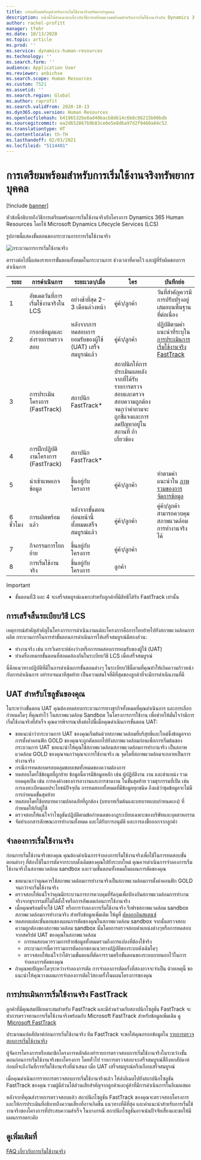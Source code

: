 ```yaml
---
title: การเตรียมพร้อมสำหรับการเริ่มใช้งานจริงทรัพยากรบุคคล
description: หน้านี้ให้คำแนะนำเกี่ยวกับวิธีการเตรียมความพร้อมสำหรับการเริ่มใช้งานจริงกับ Dynamics 365 Human Resources
author: rachel-profitt
manager: tfehr
ms.date: 10/13/2020
ms.topic: article
ms.prod: ''
ms.service: dynamics-human-resources
ms.technology: ''
ms.search.form: ''
audience: Application User
ms.reviewer: anbichse
ms.search.scope: Human Resources
ms.custom: 7521
ms.assetid: ''
ms.search.region: Global
ms.author: raprofit
ms.search.validFrom: 2020-10-13
ms.dyn365.ops.version: Human Resources
ms.openlocfilehash: b4196532be8ad40bacb8d614c6b0c86215b00bdb
ms.sourcegitcommit: ea2d652867b9b83ce6e5e8d6a97d2f9460a84c52
ms.translationtype: HT
ms.contentlocale: th-TH
ms.lasthandoff: 02/03/2021
ms.locfileid: "5114401"
---
```

# <a name="prepare-for-human-resources-go-live"></a>การเตรียมพร้อมสำหรับการเริ่มใช้งานจริงทรัพยากรบุคคล

[!include [banner](../includes/banner.md)]

หัวข้อนี้อธิบายถึงวิธีการเตรียมพร้อมการเริ่มใช้งานจริงกับโครงการ Dynamics 365 Human Resources โดยใช้ Microsoft Dynamics Lifecycle Services (LCS) 

รูปภาพนี้แสดงขั้นตอนของกระบวนการการเริ่มใช้งานจริง 

![กระบวนการการเริ่มใช้งานจริง](./media/hr-admin-go-live-prepare-process.png)

ตารางต่อไปนี้แสดงรายการขั้นตอนทั้งหมดในกระบวนการ ช่วงเวลาที่คาดไว้ และผู้ที่รับผิดชอบการดำเนินการ

| ระยะ | การดำเนินการ | ระยะเวลา/เมื่อ | ใคร | บันทึกย่อ |
| --- | --- | --- | --- |--- |
| 1 | อัพเดตวันที่การเริ่มใช้งานจริงใน LCS | อย่างช้าที่สุด 2-3 เดือนล่วงหน้า | คู่ค้า/ลูกค้า | วันที่สำคัญควรมีการปรับปรุงอยู่เสมอบนพื้นฐานที่ต่อเนื่อง |
| 2 | กรอกข้อมูลและส่งรายการตรวจสอบ | หลังจากการทดสอบการยอมรับของผู้ใช้ (UAT) เสร็จสมบูรณ์แล้ว | คู่ค้า/ลูกค้า | ปฏิบัติตามคำแนะนำที่ระบุใน [การประเมินการเริ่มใช้งานจริง FastTrack](hr-admin-go-live-prepare.md#fasttrack-go-live-assessment) |
| 3 | การประเมินโครงการ (FastTrack) | สถาปนิก FastTrack* | สถาปนิกให้การประเมินผลหลังจากที่ได้รับรายการตรวจสอบและตรวจสอบความถูกต้อง จนกว่าคำถามจะถูกชี้แจงและการลดปัญหาอยู่ในสถานที่ ถ้าเกี่ยวข้อง |
| 4 | การฝึกปฏิบัติงานโครงการ (FastTrack) | สถาปนิก FastTrack* | |
| 5 | นำเข้าแพคเกจข้อมูล | ขึ้นอยู่กับโครงการ | คู่ค้า/ลูกค้า | ทำตามคำแนะนำใน [ภาพรวมของการจัดการข้อมูล](https://docs.microsoft.com/dynamics365/fin-ops-core/dev-itpro/data-entities/data-entities-data-packages)|
| 6 ชั่วโมง | การผลิตพร้อมแล้ว | หลังจากขั้นตอนก่อนหน้านี้ทั้งหมดเสร็จสมบูรณ์แล้ว | คู่ค้า/ลูกค้า | คู่ค้า/ลูกค้าสามารถควบคุมสภาพแวดล้อมการทำงานจริงได้|
| 7 | กิจกรรมการโยกย้าย | ขึ้นอยู่กับโครงการ | คู่ค้า/ลูกค้า | |
| 8 | การเริ่มใช้งานจริง | ขึ้นอยู่กับโครงการ | ลูกค้า | |

> [!IMPORTANT]
> * ขั้นตอนที่3 และ 4 จะเสร็จสมบูรณ์เฉพาะสำหรับลูกค้าที่มีสิทธิได้รับ FastTrack เท่านั้น

## <a name="completing-the-lcs-methodology"></a>การเสร็จสิ้นระเบียบวิธี LCS

เหตุการณ์สำคัญสำคัญในโครงการการดำเนินงานแต่ละโครงการคือการโยกย้ายไปยังสภาพแวดล้อมการผลิต กระบวนการในการทำขั้นตอนการดำเนินการให้เสร็จสมบูรณ์มีสองส่วน: 

- ทำงานจริง เช่น การวิเคราะห์ช่องว่างหรือการทดสอบการยอมรับของผู้ใช้ (UAT) 
- ทำเครื่องหมายขั้นตอนที่สอดคล้องกันในระเบียบวิธี LCS เมื่อเสร็จสมบูรณ์ 

นี่คือแนวทางปฏิบัติที่ดีในการดำเนินการขั้นตอนต่างๆ ในระเบียบวิธีนี้ตามที่คุณทำให้เกิดความก้าวหน้ากับการดำเนินการ อย่ารอจนนาทีสุดท้าย เป็นความสนใจที่ดีที่สุดของลูกค้าที่จะมีการดำเนินงานที่ดี 

## <a name="uat-for-your-solution"></a>UAT สำหรับโซลูชันของคุณ

ในระหว่างขั้นตอน UAT คุณต้องทดสอบกระบวนการทางธุรกิจทั้งหมดที่คุณดำเนินการ และการเลือกกำหนดใดๆ ที่คุณทำไว้ ในสภาพแวดล้อม Sandbox ในโครงการการใช้งาน เพื่อช่วยให้มั่นใจว่ามีการเริ่มใช้งานจริงที่สำเร็จ คุณควรพิจารณาสิ่งต่อไปนี้เมื่อคุณดำเนินการขั้นตอน UAT: 

- ขอแนะนำว่ากระบวนการ UAT ของคุณเริ่มต้นด้วยสภาพแวดล้อมที่บริสุทธิ์และใหม่ซึ่งข้อมูลจากการตั้งค่าคอนฟิก GOLD ของคุณจะถูกคัดลอกไปยังสภาพแวดล้อมก่อนเพื่อการเริ่มต้นของกระบวนการ UAT ขอแนะนำให้คุณใช้สภาพแวดล้อมสภาพแวดล้อมการทำงานจริง เป็นสภาพแวดล้อม GOLD ของคุณจนกว่าคุณจะการใช้งานจริง ณ จุดใดที่สภาพแวดล้อมจะกลายเป็นการทำงานจริง
- กรณีการทดสอบครอบคลุมขอบเขตทั้งหมดของความต้องการ 
- ทดสอบโดยใช้ข้อมูลที่ถูกย้าย ข้อมูลนี้ควรมีข้อมูลหลัก เช่น ผู้ปฏิบัติงาน งาน และตำแหน่ง รวมยอดดุลเปิด เช่น การคงค้างของการลางานและการขาดงาน ในขั้นสุดท้าย รวมธุรกรรมที่เปิด เช่น การลงทะเบียนผลประโยชน์ปัจจุบัน การทดสอบทั้งหมดที่มีข้อมูลทุกชนิด ถึงแม้ว่าชุดข้อมูลจะไม่มีการกำหนดขั้นสุดท้าย 
- ทดสอบโดยใช้บทบาทความปลอดภัยที่ถูกต้อง (บทบาทเริ่มต้นและบทบาทแบบกำหนดเอง) ที่กำหนดให้กับผู้ใช้ 
- ตรวจสอบให้แน่ใจว่าโซลูชันปฏิบัติตามข้อกำหนดของกฎระเบียบเฉพาะของบริษัทและอุตสาหกรรม 
- จัดทำเอกสารลักษณะการทำงานทั้งหมด และได้รับการอนุมัติ และการลงชื่อออกจากลูกค้า 

## <a name="mock-go-live"></a>จำลองการเริ่มใช้งานจริง

ก่อนการเริ่มใช้งานจริงของคุณ คุณต้องดำเนินการจำลองการเริ่มใช้งานจริงเพื่อใช้ในการทดสอบขั้นตอนต่างๆ ที่ต้องใช้ในการตัดจากระบบดั้งเดิมของคุณไปยังระบบใหม่ คุณควรดำเนินการจำลองการเริ่มใช้งานจริงในสภาพแวดล้อม sandbox และรวมขั้นตอนทั้งหมดในแผนการตัดของคุณ

- ขอแนะนาว่าคุณควรใช้สภาพแวดล้อมการทำงานจริงเป็นสภาพแวดล้อมการตั้งค่าคอนฟิก GOLD จนกว่าจะเริ่มใช้งานจริง
- ตรวจสอบให้แน่ใจว่าคุณมีกระบวนการการควบคุมที่รัดกุมเพื่อป้องกันสภาพแวดล้อมการทำงานจริงจากธุรกรรมที่ไม่ได้ตั้งใจหรือการอัพเดตก่อนการใช้งานจริง
- เมื่อคุณพร้อมที่จะใช้ UAT หรือการจำลองการเริ่มใช้งานจริง รีเฟรชสภาพแวดล้อม sandbox สภาพแวดล้อมการทำงานจริง สำหรับข้อมูลเพิ่มเติม ให้ดูที่ [คัดลอกอินสแตนซ์](hr-admin-setup-copy-instance.md)
- ทดสอบแต่ละขั้นตอนของแผนการตัดของคุณในสภาพแวดล้อม sandbox จากนั้นตรวจสอบความถูกต้องของสภาพแวดล้อม sandbox นั้นโดยการตรวจสอบตำแหน่งต่างๆหรือการทดสอบจากสคริปต์ UAT ของคุณในสภาพแวดล้อม
  - การทดสอบควรรวมการย้ายข้อมูลทั้งหมดรวมถึงการแปลงที่ต้องใช้จริง
  - กระบวนการนี้ควรรวมการตัดออกของแนวทางปฏิบัติของระบบดังเดิมใดๆ
  - ตรวจสอบให้แน่ใจว่าได้รวมขั้นตอนที่ตัดการรวมหรือขั้นตอนของระบบภายนอกไว้ในการจำลองการตัดของคุณ
- ถ้าคุณพบปัญหาใดๆระหว่างจำลองการตัด การจำลองการตัดครั้งที่สองอาจจะจำเป็น ด้วยเหตุนี้ ขอแนะนำให้คุณวางแผนการจำลองการตัดไว้สองครั้งในแผนโครงการของคุณ

## <a name="fasttrack-go-live-assessment"></a>การประเมินการเริ่มใช้งานจริง FastTrack

ลูกค้าที่มีคุณสมบัติเหมาะสมสำหรับ FastTrack และมีส่วนร่วมกับสถาปนิกโซลูชัน FastTrack จะทำการตรวจทานการเริ่มใช้งานจริงพร้อมกับ Microsoft FastTrack สำหรับข้อมูลเพิ่มเติม ดู  [Microsoft FastTrack](https://docs.microsoft.com/dynamics365/fin-ops-core/fin-ops/get-started/fasttrack-dynamics-365-overview) 

ประมาณแปดสัปดาห์ก่อนการเริ่มใช้งานจริง ทีม FastTrack จะขอให้คุณกรอกข้อมูลใน [รายการตรวจสอบการเริ่มใช้งานจริง](https://go.microsoft.com/fwlink/?linkid=2146013)

ผู้จัดการโครงการหรือสมาชิกโครงการหลักต้องทำรายการตรวจสอบการเริ่มใช้งานจริงในระหว่างขั้นตอนก่อนการเริ่มใช้งานจริงของโครงการ โดยทั่วไป รายการตรวจสอบจะเสร็จสมบูรณ์สี่ถึงหกสัปดาห์ก่อนที่จะถึงวันที่การเริ่มใช้งานจริงที่นำเสนอ เมื่อ UAT เสร็จสมบูรณ์หรือเกือบเสร็จสมบูรณ์ 

เมื่อคุณดำเนินการรายการตรวจสอบการเริ่มใช้งานจริงแล้ว ให้ส่งอีเมลไปยังสถาปนิกโซลูชัน FastTrack ของคุณ รวมผู้มีส่วนได้ส่วนเสียสำคัญจากลูกค้าและคู่ค้าที่มีการดำเนินการในอีเมลเสมอ 

หลังจากที่คุณส่งรายการตรวจสอบแล้ว สถาปนิกโซลูชัน FastTrack ของคุณจะตรวจสอบโครงการและให้การประเมินที่อธิบายถึงความเสี่ยงที่อาจเกิดขึ้น แนวทางที่ดีที่สุด และคำแนะนำสำหรับการเริ่มใช้งานจริงของโครงการที่ประสบความสำเร็จ ในบางกรณี สถาปนิกโซลูชันอาจเน้นปัจจัยเสี่ยงและขอให้มีแผนการลดระดับ 

## <a name="see-also"></a>ดูเพิ่มเติมที่

[FAQ เกี่ยวกับการเริ่มใช้งานจริง](hr-admin-go-live-faq.md)
